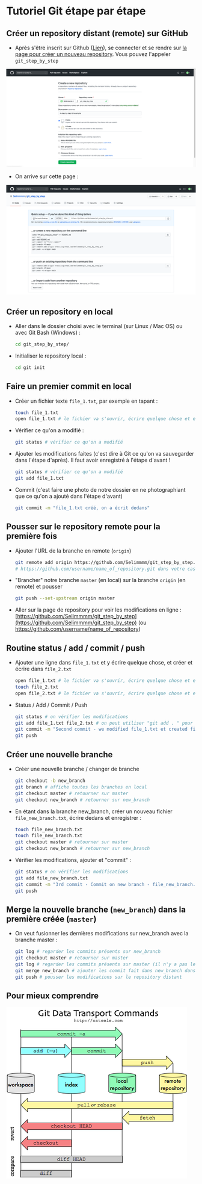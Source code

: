 
# Tutoriel Git étape par étape

## Créer un repository distant (remote) sur GitHub

- Après s'être inscrit sur Github ([Lien](https://github.com/join?source=login)), se connecter et se rendre sur [la page pour créer un nouveau repository](https://github.com/new). Vous pouvez l'appeler `git_step_by_step`

![Screenshot](images/create_repo_github.png)

- On arrive sur cette page :

![Screenshot](images/repo_created.png)


## Créer un repository en local

- Aller dans le dossier choisi avec le terminal (sur Linux / Mac OS) ou avec Git Bash (Windows) :

	```bash
	cd git_step_by_step/ 
	```

- Initialiser le repository local : 

	```bash
	cd git init
	```


## Faire un premier commit en local

- Créer un fichier texte `file_1.txt`, par exemple en tapant :

	```bash
	touch file_1.txt
	open file_1.txt # le fichier va s'ouvrir, écrire quelque chose et enregistrer
	```


- Vérifier ce qu'on a modifié :

	```bash
	git status # vérifier ce qu'on a modifié
	```

- Ajouter les modifications faites (c'est dire à Git ce qu'on va sauvegarder dans l'étape d'après). Il faut avoir enregistré à l'étape d'avant ! 

	```bash
	git status # vérifier ce qu'on a modifié
	git add file_1.txt 
	```

- Commit (c'est faire une photo de notre dossier en ne photographiant que ce qu'on a ajouté dans l'étape d'avant)

	```bash
	git commit -m "file_1.txt créé, on a écrit dedans"
	```


## Pousser sur le repository remote pour la première fois

- Ajouter l'URL de la branche en remote (`origin`)

	```bash
	git remote add origin https://github.com/Selimmmm/git_step_by_step.git
	# https://github.com/username/name_of_repository.git dans votre cas
	```


- "Brancher" notre branche `master` (en local) sur la branche `origin` (en remote) et pousser


	```bash
	git push --set-upstream origin master
	```


- Aller sur la page de repository pour voir les modifications en ligne : [https://github.com/Selimmmm/git_step_by_step](https://github.com/Selimmmm/git_step_by_step) (ou https://github.com/username/name_of_repository)



## Routine status / add / commit / push

- Ajouter une ligne dans `file_1.txt` et y écrire quelque chose, et créer et écrire dans `file_2.txt`

	```bash
	open file_1.txt # le fichier va s'ouvrir, écrire quelque chose et enregistrer
	touch file_2.txt
	open file_2.txt # le fichier va s'ouvrir, écrire quelque chose et enregistrer
	```

- Status / Add / Commit / Push

	```bash
	git status # on vérifier les modifications
	git add file_1.txt file_2.txt # on peut utiliser "git add . " pour ajouter toutes les modifications
	git commit -m "Second commit - we modified file_1.txt et created file_2.txt"
	git push
	```


## Créer une nouvelle branche

- Créer une nouvelle branche / changer de branche
	```bash
	git checkout -b new_branch
	git branch # affiche toutes les branches en local
	git checkout master # retourner sur master
	git checkout new_branch # retourner sur new_branch
	```


- En étant dans la branche new_branch, créer un nouveau fichier `file_new_branch.txt`, écrire dedans et enregistrer :

	```bash
	touch file_new_branch.txt
	touch file_new_branch.txt
	git checkout master # retourner sur master
	git checkout new_branch # retourner sur new_branch
	```


- Vérifier les modifications, ajouter et "commit" :

	```bash
	git status # on vérifier les modifications
	git add file_new_branch.txt 
	git commit -m "3rd commit - Commit on new branch - file_new_branch.txt created"
	git push
	```



## Merge la nouvelle branche (`new_branch`) dans la première créée (`master`)

- On veut fusionner les dernières modifications sur new_branch avec la branche master :

	```bash
	git log # regarder les commits présents sur new_branch
	git checkout master # retourner sur master
	git log # regarder les commits présents sur master (il n'y a pas le dernier qui est sur new_branch)
	git merge new_branch # ajouter les commit fait dans new_branch dans master
	git push # pousser les modifications sur le repository distant
	```


## Pour mieux comprendre

![Screenshot](images/nice_info.png)
